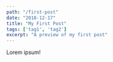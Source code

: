 ```yaml
---
path: "/first-post"
date: "2018-12-17"
title: "My First Post"
tags: ['tag1', 'tag2']
excerpt: "A preview of my first post"
---
```


Lorem ipsum!

